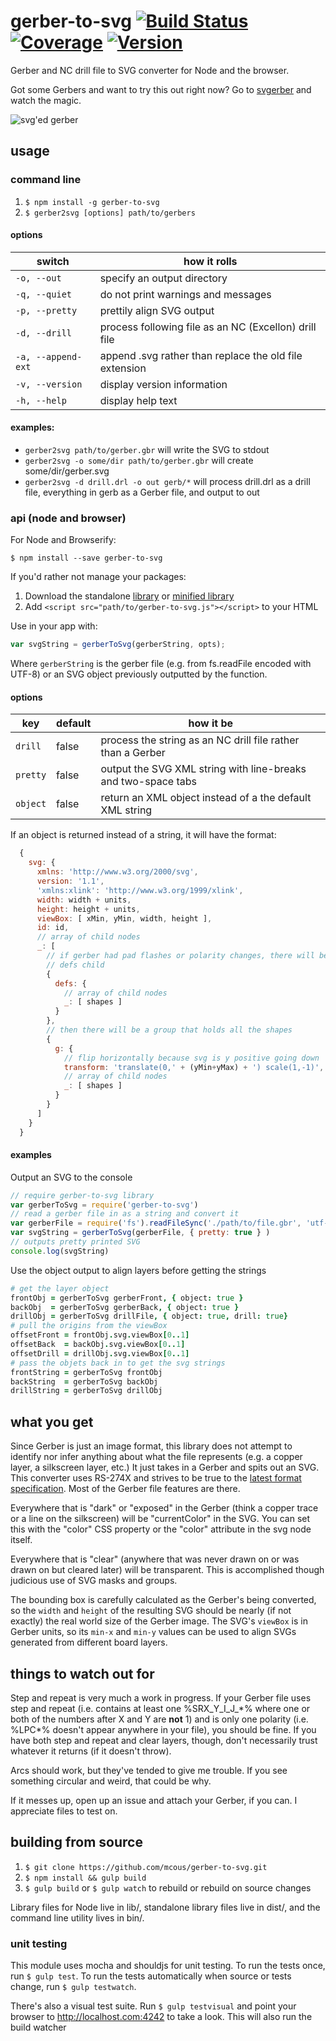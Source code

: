 # gerber-to-svg [![Build Status](http://img.shields.io/travis/mcous/gerber-to-svg.svg?style=flat)](https://travis-ci.org/mcous/gerber-to-svg) [![Coverage](http://img.shields.io/coveralls/mcous/gerber-to-svg.svg?style=flat)](https://coveralls.io/r/mcous/gerber-to-svg) [![Version](http://img.shields.io/npm/v/gerber-to-svg.svg?style=flat)](https://www.npmjs.org/package/gerber-to-svg)

Gerber and NC drill file to SVG converter for Node and the browser.

Got some Gerbers and want to try this out right now? Go to [svgerber](http://svgerber.cousins.io) and watch the magic.

![svg'ed gerber](https://rawgit.com/mcous/gerber-to-svg/master/examples/clockblock-pcb-F_Cu.svg)

## usage

### command line
1. `$ npm install -g gerber-to-svg`
2. `$ gerber2svg [options] path/to/gerbers`

#### options

switch             | how it rolls
-------------------|-----------------------------------
`-o, --out`        | specify an output directory
`-q, --quiet`      | do not print warnings and messages
`-p, --pretty`     | prettily align SVG output
`-d, --drill`      | process following file as an NC (Excellon) drill file
`-a, --append-ext` | append .svg rather than replace the old file extension
`-v, --version`    | display version information
`-h, --help`       | display help text

#### examples:
* `gerber2svg path/to/gerber.gbr` will write the SVG to stdout
* `gerber2svg -o some/dir path/to/gerber.gbr` will create some/dir/gerber.svg
* `gerber2svg -d drill.drl -o out gerb/*` will process drill.drl as a drill file, everything in gerb as a Gerber file, and output to out

### api (node and browser)

For Node and Browserify:

`$ npm install --save gerber-to-svg`

If you'd rather not manage your packages:

1. Download the standalone [library](https://github.com/mcous/gerber-to-svg/releases/download/v0.0.13-alpha/gerber-to-svg.js) or [minified library](https://github.com/mcous/gerber-to-svg/releases/download/v0.0.13-alpha/gerber-to-svg.min.js)
2. Add `<script src="path/to/gerber-to-svg.js"></script>` to your HTML

Use in your app with:
``` javascript
var svgString = gerberToSvg(gerberString, opts);
```
Where `gerberString` is the gerber file (e.g. from fs.readFile encoded with UTF-8) or an SVG object previously outputted by the function.

#### options

key      | default | how it be
---------|---------|--------------------------------------------------------------
`drill`  | false   | process the string as an NC drill file rather than a Gerber
`pretty` | false   | output the SVG XML string with line-breaks and two-space tabs
`object` | false   | return an XML object instead of a the default XML string

If an object is returned instead of a string, it will have the format:
``` javascript
  {
    svg: {
      xmlns: 'http://www.w3.org/2000/svg',
      version: '1.1',
      'xmlns:xlink': 'http://www.w3.org/1999/xlink',
      width: width + units,
      height: height + units,
      viewBox: [ xMin, yMin, width, height ],
      id: id,
      // array of child nodes
      _: [
        // if gerber had pad flashes or polarity changes, there will be a
        // defs child
        {
          defs: {
            // array of child nodes
            _: [ shapes ]
          }
        },
        // then there will be a group that holds all the shapes
        {
          g: {
            // flip horizontally because svg is y positive going down
            transform: 'translate(0,' + (yMin+yMax) + ') scale(1,-1)',
            // array of child nodes
            _: [ shapes ]
          }
        }
      ]
    }
  }
```
#### examples

Output an SVG to the console

``` javascript
// require gerber-to-svg library
var gerberToSvg = require('gerber-to-svg')
// read a gerber file in as a string and convert it
var gerberFile = require('fs').readFileSync('./path/to/file.gbr', 'utf-8')
var svgString = gerberToSvg(gerberFile, { pretty: true } )
// outputs pretty printed SVG
console.log(svgString)
```

Use the object output to align layers before getting the strings

``` coffeescript
# get the layer object
frontObj = gerberToSvg gerberFront, { object: true }
backObj  = gerberToSvg gerberBack, { object: true }
drillObj = gerberToSvg drillFile, { object: true, drill: true}
# pull the origins from the viewBox
offsetFront = frontObj.svg.viewBox[0..1]
offsetBack  = backObj.svg.viewBox[0..1]
offsetDrill = drillObj.svg.viewBox[0..1]
# pass the objets back in to get the svg strings
frontString = gerberToSvg frontObj
backString  = gerberToSvg backObj
drillString = gerberToSvg drillObj
```

## what you get
Since Gerber is just an image format, this library does not attempt to identify nor infer anything about what the file represents (e.g. a copper layer, a silkscreen layer, etc.) It just takes in a Gerber and spits out an SVG. This converter uses RS-274X and strives to be true to the [latest format specification](http://www.ucamco.com/files/downloads/file/81/the_gerber_file_format_specification.pdf?d69271f6602e26ab2474ad625fe40c97). Most of the Gerber file features are there.

Everywhere that is "dark" or "exposed" in the Gerber (think a copper trace
or a line on the silkscreen) will be "currentColor" in the SVG. You can set this
with the "color" CSS property or the "color" attribute in the svg node itself.

Everywhere that is "clear" (anywhere that was never drawn on or was drawn on but
cleared later) will be transparent. This is accomplished though judicious use of
SVG masks and groups.

The bounding box is carefully calculated as the Gerber's being converted, so the `width` and `height` of the resulting SVG should be nearly (if not exactly) the real world size of the Gerber image. The SVG's `viewBox` is in Gerber units, so its `min-x` and `min-y` values can be used to align SVGs generated from different board layers.

## things to watch out for
Step and repeat is very much a work in progress. If your Gerber file uses step
and repeat (i.e. contains at least one %SRX_Y_I_J_\*% where one or both of the
numbers after X and Y are **not** 1) and is only one polarity (i.e. %LPC*%
doesn't appear anywhere in your file), you should be fine. If you have both step
and repeat and clear layers, though, don't necessarily trust whatever it returns
(if it doesn't throw).

Arcs should work, but they've tended to give me trouble. If you see something
circular and weird, that could be why.

If it messes up, open up an issue and attach your Gerber, if you can. I
appreciate files to test on.

## building from source

1. `$ git clone https://github.com/mcous/gerber-to-svg.git`
2. `$ npm install && gulp build`
3. `$ gulp build` or `$ gulp watch` to rebuild or rebuild on source changes

Library files for Node live in lib/, standalone library files
live in dist/, and the command line utility lives in bin/.

### unit testing
This module uses mocha and shouldjs for unit testing. To run the tests once, run
`$ gulp test`. To run the tests automatically when source or tests change, run `$ gulp testwatch`.

There's also a visual test suite. Run `$ gulp testvisual` and point your browser
to http://localhost.com:4242 to take a look. This will also run the build watcher
